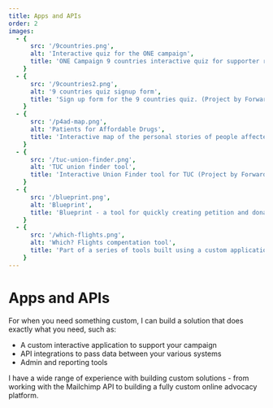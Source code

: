```yaml
---
title: Apps and APIs
order: 2
images:
  - {
      src: '/9countries.png',
      alt: 'Interactive quiz for the ONE campaign',
      title: 'ONE Campaign 9 countries interactive quiz for supporter recruitment and engagement (Project by Forward Action)',
    }
  - {
      src: '/9countries2.png',
      alt: '9 countries quiz signup form',
      title: 'Sign up form for the 9 countries quiz. (Project by Forward Action)',
    }
  - {
      src: '/p4ad-map.png',
      alt: 'Patients for Affordable Drugs',
      title: 'Interactive map of the personal stories of people affected by the high cost of perscription drugs for Patients for Affordable Drugs (Project by Forward Action)',
    }
  - {
      src: '/tuc-union-finder.png',
      alt: 'TUC union finder tool',
      title: 'Interactive Union Finder tool for TUC (Project by Forward Action)',
    }
  - {
      src: '/blueprint.png',
      alt: 'Blueprint',
      title: 'Blueprint - a tool for quickly creating petition and donation pages with many data integrations. This was the backbone of many campaigns at Forward Action.',
    }
  - {
      src: '/which-flights.png',
      alt: 'Which? Flights compentation tool',
      title: 'Part of a series of tools built using a custom application developed for Which? Other tools using the platform included a Faulty Goods return tool, PPI tool and a university personal statement generator. (Project by Forward Action)',
    }
---
```


# Apps and APIs

For when you need something custom, I can build a solution that does exactly what you need, such as:

- A custom interactive application to support your campaign
- API integrations to pass data between your various systems
- Admin and reporting tools

I have a wide range of experience with building custom solutions - from working with the Mailchimp API to building a fully custom online advocacy platform.

<image-gallery :images="images"></image-gallery>
